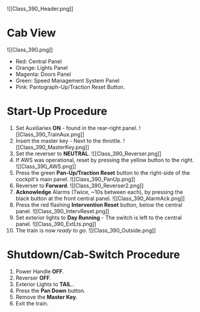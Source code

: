 ![[Class_390_Header.png]]
# Cab View
![[Class_390.png]]
- Red: Central Panel
- Orange: Lights Panel
- Magenta: Doors Panel
- Green: Speed Management System Panel
- Pink: Pantograph-Up/Traction Reset Button.


# Start-Up Procedure
1. Set Auxiliaries **ON** - found in the rear-right panel. 
   ![[Class_390_TrainAux.png]]
2. Insert the master key - Next to the throttle.
   ![[Class_390_MasterKey.png]]
3. Set the reverser to **NEUTRAL**.
   ![[Class_390_Reverser.png]]
4. If AWS was operational, reset by pressing the yellow button to the right. 
   ![[Class_390_AWS.png]]
5. Press the green **Pan-Up/Traction Reset**  button to the right-side of the cockpit's main panel.
   ![[Class_390_PanUp.png]]
6. Reverser to **Forward**.
   ![[Class_390_Reverser2.png]]
7. **Acknowledge** Alarms (Twice, ~10s between each), by pressing the black button at the front central panel. 
   ![[Class_390_AlarmAck.png]]
8. Press the red flashing **Intervention Reset** button, below the central panel.
   ![[Class_390_IntervReset.png]]
9. Set exterior lights to **Day Running** - The switch is left to the central panel.
   ![[Class_390_ExtLts.png]]
10. The train is now *ready to go*.
    ![[Class_390_Outside.png]]

# Shutdown/Cab-Switch Procedure
1. Power Handle **OFF**.
2. Reverser **OFF**.
3. Exterior Lights to **TAIL**..
4. Press the **Pan Down** button.
5. Remove the **Master Key**.
6. Exit the train.